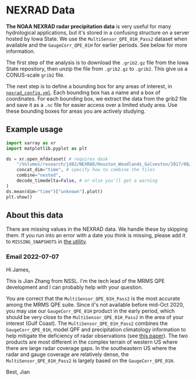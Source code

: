 # NEXRAD Data

**The NOAA NEXRAD radar precipitation data** is very useful for many hydrological applications, but it's stored in a confusing structure on a server hosted by Iowa State.
We use the `MultiSensor_QPE_01H_Pass2` dataset when available and the `GaugeCorr_QPE_01H` for earlier periods.
See below for more information.

The first step of the analysis is to download the `.grib2.gz` file from the Iowa State repository, then unzip the file from `.grib2.gz` to `.grib2`.
This give us a CONUS-scale `grib2` file.

The next step is to define a bounding box for any areas of interest, in [`nexrad_config.yml`](nexrad_config.yml).
Each bounding box has a name and a box of coordinates.
For each bounding box, we extract the data from the grib2 file and save it as a `.nc` file for easier access over a limited study area.
Use these bounding boxes for areas you are actively studying.

## Example usage

```python
import xarray as xr
import matplotlib.pyplot as plt

ds = xr.open_mfdataset( # requires dask
    "/Volumes/research/jd82/NEXRAD/Houston_Woodlands_Galveston/2017/08/17/*.nc", # or similar
    concat_dim="time", # specify how to combine the files
    combine="nested",
    decode_timedelta=False, # or else you'll get a warning
)
ds.mean(dim="time")["unknown"].plot()
plt.show()
```

## About this data

There are missing values in the NEXRAD data.
We handle these by skipping them.
If you run into an error with a date you think is missing, please add it to `MISSING_SNAPSHOTS` in [the utility](nexrad_utils/const.py).

### Email 2022-07-07

Hi James,

This is Jian Zhang from NSSL.
I'm the tech lead of the MRMS QPE development and I can probably help with your question.

You are correct that the `MultiSensor_QPE_01H_Pass2` is the most accurate among the MRMS QPE suite.
Since it's not available before mid-Oct 2020, you may use our `GaugeCorr_QPE_01H` product in the early period, which should be very close to the `MultiSensor_QPE_01H_Pass2` in the area of your interest (Gulf Coast).
The `MultiSensor_QPE_01H_Pass2` combines the `GaugeCorr_QPE_01H`, model QPF and precipitation climatology information to help mitigate the deficiency of radar observations (see [this paper](https://doi.org/10.1175/JHM-D-19-0264.1)).
The two products are most different in the complex terrain of western US where there are large radar coverage gaps.
In the southeastern US where the radar and gauge coverage are relatively dense, the `MultiSensor_QPE_01H_Pass2` is largely based on the `GaugeCorr_QPE_01H`.

Best,
Jian
